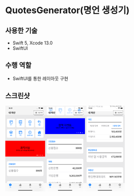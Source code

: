 # QuotesGenerator(명언 생성기)

## 사용한 기술

* Swift 5, Xcode 13.0
* SwiftUI

## 수행 역할

* SwiftUI를 통한 레이아웃 구현

## 스크린샷

<img src="./Images/1.png" width="25%" height="25%"/><img src="./Images/2.png" width="25%" height="25%"/><img src="./Images/3.png" width="25%" height="25%"/>





